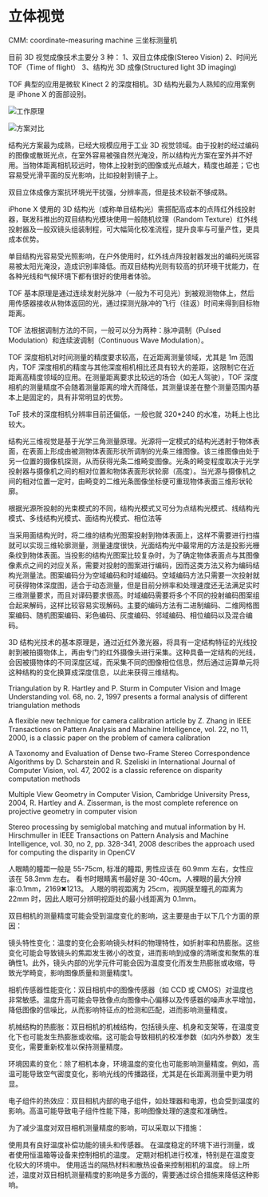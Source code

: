 # 立体视觉

CMM: coordinate-measuring machine 三坐标测量机

目前 3D 视觉成像技术主要分 3 种：
1、双目立体成像(Stereo Vision)
2、时间光 TOF（Time of flight）
3、结构光 3D 成像(Structured light 3D imaging)

TOF 典型的应用是微软 Kinect 2 的深度相机。3D 结构光最为人熟知的应用案例是 iPhone X 的面部设别。

![工作原理](https://www.jiajusmart.com/data/attachment/forum/201908/02/150729t64k63aul3ootttq.jpg)

![方案对比](https://img.ithome.com/newsuploadfiles/2019/2/20190217_071045_660.jpg@s_2,w_690,h_388)

结构光方案最为成熟，已经大规模应用于工业 3D 视觉领域。由于投射的经过编码的图像或散斑光点，在室外容易被强自然光淹没，所以结构光方案在室外并不好用。当物体距离相机较远时，物体上投射到的图像或光点越大，精度也越差；它也容易受光滑平面的反光影响，比如投射到镜子上。

双目立体成像方案抗环境光干扰强，分辨率高，但是技术较新不够成熟。

iPhone X 使用的 3D 结构光（或称单目结构光）需搭配高成本的点阵红外线投射器，联发科推出的双目结构光模块使用一般随机纹理（Random Texture）红外线投射器及一般双镜头组装制程，可大幅简化校准流程，提升良率与可量产性，更具成本优势。

单目结构光容易受光照影响，在户外使用时，红外线点阵投射器发出的编码光斑容易被太阳光淹没，造成识别率降低。而双目结构光则有较高的抗环境干扰能力，在各种光线和气候环境下都有很好的使用者体验。

TOF 基本原理是通过连续发射光脉冲（一般为不可见光）到被观测物体上，然后用传感器接收从物体返回的光，通过探测光脉冲的飞行（往返）时间来得到目标物距离。

TOF 法根据调制方法的不同，一般可以分为两种：脉冲调制（Pulsed Modulation）和连续波调制（Continuous Wave Modulation）。

TOF 深度相机对时间测量的精度要求较高，在近距离测量领域，尤其是 1m 范围内，TOF 深度相机的精度与其他深度相机相比还具有较大的差距，这限制它在近距离高精度领域的应用。在测量距离要求比较远的场合（如无人驾驶），TOF 深度相机的测量精度不会随着测量距离的增大而降低，其测量误差在整个测量范围内基本上是固定的，具有非常明显的优势。

ToF 技术的深度相机分辨率目前还偏低，一般也就 320\*240 的水准，功耗上也比较大。

结构光三维视觉是基于光学三角测量原理。光源将一定模式的结构光透射于物体表面，在表面上形成由被测物体表面形状所调制的光条三维图像。该三维图像由处于另一位置的摄像机探测，从而获得光条二维畸变图像。光条的畸变程度取决于光学投射器与摄像机之间的相对位置和物体表面形状轮廓（高度）。当光源与摄像机之间的相对位置一定时，由畸变的二维光条图像坐标便可重现物体表面三维形状轮廓。

根据光源所投射的光束模式的不同，结构光模式又可分为点结构光模式、线结构光模式、多线结构光模式、面结构光模式、相位法等

当采用面结构光时，将二维的结构光图案投射到物体表面上，这样不需要进行扫描就可以实现三维轮廓测量，测量速度很快，光面结构光中最常用的方法是投影光栅条纹到物体表面。当投影的结构光图案比较复杂时，为了确定物体表面点与其图像像素点之间的对应关系，需要对投射的图案进行编码，因而这类方法又称为编码结构光测量法。图案编码分为空域编码和时域编码。空域编码方法只需要一次投射就可获得物体深度图，适合于动态测量，但是目前分辨率和处理速度还无法满足实时三维测量要求，而且对译码要求很高。时域编码需要将多个不同的投射编码图案组合起来解码，这样比较容易实现解码。主要的编码方法有二进制编码、二维网格图案编码、随机图案编码、彩色编码、灰度编码、邻域编码、相位编码以及混合编码。

3D 结构光技术的基本原理是，通过近红外激光器，将具有一定结构特征的光线投射到被拍摄物体上，再由专门的红外摄像头进行采集。这种具备一定结构的光线，会因被摄物体的不同深度区域，而采集不同的图像相位信息，然后通过运算单元将这种结构的变化换算成深度信息，以此来获得三维结构。

Triangulation by R. Hartley and P. Sturm in Computer Vision and Image Understanding vol. 68, no. 2, 1997 presents a formal analysis of different triangulation methods

A flexible new technique for camera calibration article by Z. Zhang in IEEE Transactions on Pattern Analysis and Machine Intelligence, vol. 22, no 11, 2000, is a classic paper on the problem of camera calibration

A Taxonomy and Evaluation of Dense two-Frame Stereo Correspondence Algorithms by D. Scharstein and R. Szeliski in International Journal of Computer Vision, vol. 47, 2002 is a classic reference on disparity computation methods

Multiple View Geometry in Computer Vision, Cambridge University Press, 2004, R. Hartley and A. Zisserman, is the most complete reference on projective geometry in computer vision

Stereo processing by semiglobal matching and mutual information by H. Hirschmuller in IEEE Transactions on Pattern Analysis and Machine Intelligence, vol. 30, no 2, pp. 328-341, 2008 describes the approach used for computing the disparity in OpenCV

人眼睛的瞳距一般是 55-75cm, 标准的瞳距, 男性应该在 60.9mm 左右，女性应该在 58.3mm 左右。
看书时眼睛离书最好是 30-40cm。人裸眼的最大分辨率:0.1mm，2169✖1213。
人眼的明视距离为 25cm，视网膜至瞳孔的距离为 22mm 时，因此人眼可分辨明视距处的最小线距离为 0.1mm。

双目相机的测量精度可能会受到温度变化的影响，这主要是由于以下几个方面的原因：

镜头特性变化：温度的变化会影响镜头材料的物理特性，如折射率和热膨胀。这些变化可能会导致镜头的焦距发生微小的改变，进而影响到成像的清晰度和聚焦的准确性1。此外，镜头内部的光学元件可能会因为温度变化而发生热膨胀或收缩，导致光学畸变，影响图像质量和测量精度1。

相机传感器性能变化：双目相机中的图像传感器（如 CCD 或 CMOS）对温度也非常敏感。温度升高可能会导致像点向图像中心偏移以及传感器的噪声水平增加，降低图像的信噪比，从而影响特征点的检测和匹配，进而影响测量精度。

机械结构的热膨胀：双目相机的机械结构，包括镜头座、机身和支架等，在温度变化下也可能发生热膨胀或收缩。这可能会导致相机的校准参数（如内外参数）发生变化，需要重新校准以保持测量精度。

环境因素的变化：除了相机本身，环境温度的变化也可能影响测量精度。例如，高温可能导致空气密度变化，影响光线的传播路径，尤其是在长距离测量中更为明显。

电子组件的热效应：双目相机内部的电子组件，如处理器和电源，也会受到温度的影响。高温可能导致电子组件性能下降，影响图像处理的速度和准确性。

为了减少温度对双目相机测量精度的影响，可以采取以下措施：

使用具有良好温度补偿功能的镜头和传感器。
在温度稳定的环境下进行测量，或者使用恒温箱等设备来控制相机的温度。
定期对相机进行校准，特别是在温度变化较大的环境中。
使用适当的隔热材料和散热设备来控制相机的温度。
综上所述，温度对双目相机测量精度的影响是多方面的，需要通过综合措施来降低这种影响。